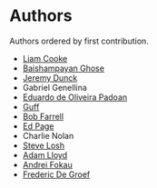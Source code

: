 Authors
=======

Authors ordered by first contribution.

  * [Liam Cooke](https://github.com/araile)
  * [Baishampayan Ghose](http://github.com/ghoseb)
  * [Jeremy Dunck](http://github.com/jdunck)
  * Gabriel Genellina
  * [Eduardo de Oliveira Padoan](http://github.com/edcrypt)
  * [Guff](http://github.com/Guff)
  * [Bob Farrell](http://github.com/bobf)
  * [Ed Page](http://github.com/epage)
  * Charlie Nolan
  * [Steve Losh](https://github.com/sjl)
  * [Adam Lloyd](https://github.com/alloy-d)
  * [Andrei Fokau](https://github.com/andreif)
  * [Frederic De Groef](https://github.com/sevas)
